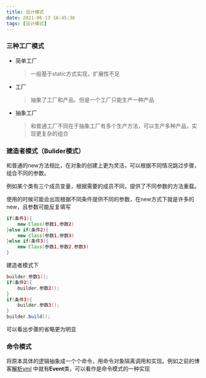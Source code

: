 ```yaml
---
title: 设计模式
date: 2021-06-13 16:45:36
tags: [设计模式]
---
```


<!-- more -->


### 三种工厂模式

- 简单工厂
    > 一般基于static方式实现，扩展性不足
- 工厂
    > 抽象了工厂和产品，但是一个工厂只能生产一种产品
- 抽象工厂
    > 和普通工厂不同在于抽象工厂有多个生产方法，可以生产多种产品，实现更复杂的组合

### 建造者模式（Bulider模式）

和普通的new方法相比，在对象的创建上更为灵活，可以根据不同情况跳过步骤，组合不同的参数。

例如某个类有三个成员变量，根据需要的成员不同，提供了不同参数的方法重载。

使用的时候可能会出现根据不同条件提供不同的参数，在new方式下就是许多的new，且参数可能反复填写

```java
if(条件1){
    new Class(参数1,参数2)
}else if(条件2){
    new Class(参数1,参数3)
}else if(条件3){
    new Class(参数1,参数2,参数3)
}
```

建造者模式下

```java
builder.参数1();
if(条件2){
    builder.参数2();
}
if(条件3){
    builder.参数3();
}
builder.build();

```

可以看出步骤的省略更为明显


### 命令模式

将原本具体的逻辑抽象成一个个命令，用命令对象隔离调用和实现。例如之前的博客[解析yml]() 中就有**Event**类，可以看作是命令模式的一种实现




